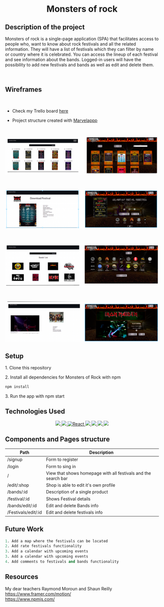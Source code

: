 <h1 align="center"> <strong>Monsters of rock</strong></h1>

## Description of the project

<p> Monsters of rock is a single-page application (SPA) that facilitates access to people who, want to know about rock festivals and all the related information. They will have a list of festivals which they can filter by name or country where it is celebrated. You can access the lineup of each festival and see information about the bands. Logged-in users will have the possibility to add new festivals and bands as well as edit and delete them. <p>

<br>

## Wireframes

<br>

- Check my Trello board [here](https://trello.com/b/Xcw9ONOB/monsters-of-rock)


- Project structure created with [Marvelappp](https://marvelapp.com/whiteboard/y11jhBxnoEwvUrP6dl1u)

<br>



![wireframe](https://github.com/Openbank-Java-Bootcamp/monsters-of-rock-client/blob/main/readmeImg/wireframe1.png)

<br>

![wireframe2](https://github.com/Openbank-Java-Bootcamp/monsters-of-rock-client/blob/main/readmeImg/wireframe2.png)

<br>

![wireframe3](https://github.com/Openbank-Java-Bootcamp/monsters-of-rock-client/blob/main/readmeImg/wireframe3.png)

<br>

![wireframe4](https://github.com/Openbank-Java-Bootcamp/monsters-of-rock-client/blob/main/readmeImg/wireframe4.png)
<br>

## Setup

<p>1. Clone this repository </p>
<p>2. Install all dependencies for Monsters of Rock with npm
<p>

```sh
npm install
```

</p>

<p>3. Run the app with npm start </p>

## Technologies Used

<p align="center">
   <a href="https://www.npmjs.com/">
     <img src="https://img.shields.io/badge/npm-v8.3.1-brightgreen" />
   </a>
   <a href="https://nodejs.org/en/">
     <img src="https://img.shields.io/badge/Node.js-v17.4.0-brightgreen" />
   </a>
   <a href="https://es.reactjs.org/">
    <img alt="React" src="https://img.shields.io/badge/React-v18.1.0-brightgreen" target="_blank" />
   </a>
   <a href="https://v5.reactrouter.com/">
    <img src="https://img.shields.io/badge/react%20router%20dom-v6.3.0-brightgreen" />
   </a>
    <a href="https://ant.design/">
    <img src="https://img.shields.io/badge/antd-v4.21.2-brightgreen" />
   </a>
   <a href="https://www.framer.com/motion/">
    <img src="https://img.shields.io/badge/framer%20motion-v6.3.11-brightgreen">
   </a>
     <a href="https://www.npmjs.com/package/react-multi-select-component">
    <img src="https://img.shields.io/badge/react%20multi%20select%20component-v4.2.9-brightgreen">
   </a>
</p>

## Components and Pages structure

| Path                | Description                                                    |
| ------------------- | -------------------------------------------------------------- |
| /signup             | Form to register                                               |
| /login              | Form to sing in                                                |
| /                   | View that shows homepage with all festivals and the search bar |
| /edit/:shop         | Shop is able to edit it's own profile                          |
| /bands/:id          | Description of a single product                                |
| /festival/:id       | Shows Festival details                                         |
| /bands/edit/:id     | Edit and delete Bands info                                     |
| /Festivals/edit/:id | Edit and delete festivals info                                 |

## Future Work

```s
1. Add a map where the festivals can be located
2. Add rate festivals functionality
3. Add a calendar with upcoming events
3. Add a calendar with upcoming events
4. Add comments to festivals and bands functionality
```

## Resources

My dear teachers Raymond Moroun and Shaun Reilly<br>
https://www.framer.com/motion/<br>
https://www.npmjs.com/


